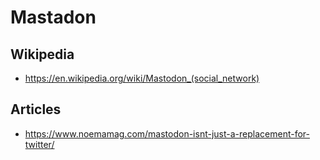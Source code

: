 # Mastadon

## Wikipedia

* https://en.wikipedia.org/wiki/Mastodon_(social_network)


## Articles

* https://www.noemamag.com/mastodon-isnt-just-a-replacement-for-twitter/